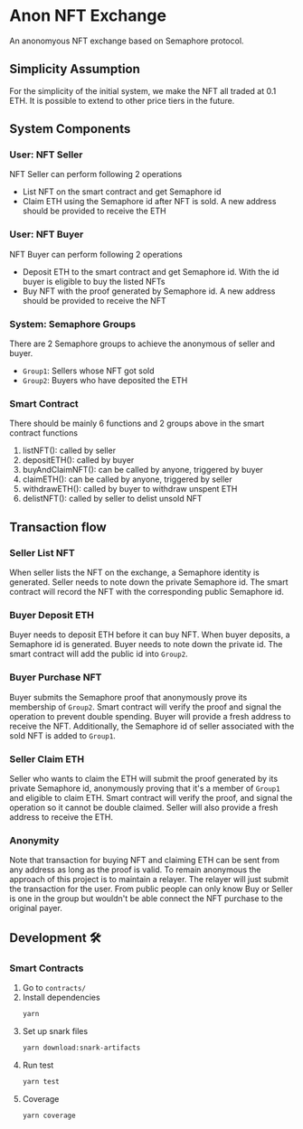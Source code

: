 # Anon NFT Exchange

An anonomyous NFT exchange based on Semaphore protocol.

## Simplicity Assumption

For the simplicity of the initial system, we make the NFT all traded at 0.1 ETH. It is possible to extend to other price tiers in the future.

## System Components

### User: NFT Seller

NFT Seller can perform following 2 operations

- List NFT on the smart contract and get Semaphore id
- Claim ETH using the Semaphore id after NFT is sold. A new address should be provided to receive the ETH

### User: NFT Buyer

NFT Buyer can perform following 2 operations

- Deposit ETH to the smart contract and get Semaphore id. With the id buyer is eligible to buy the listed NFTs
- Buy NFT with the proof generated by Semaphore id. A new address should be provided to receive the NFT

### System: Semaphore Groups

There are 2 Semaphore groups to achieve the anonymous of seller and buyer.

- `Group1`: Sellers whose NFT got sold
- `Group2`: Buyers who have deposited the ETH

### Smart Contract

There should be mainly 6 functions and 2 groups above in the smart contract
functions

1. listNFT(): called by seller
1. depositETH(): called by buyer
1. buyAndClaimNFT(): can be called by anyone, triggered by buyer
1. claimETH(): can be called by anyone, triggered by seller
1. withdrawETH(): called by buyer to withdraw unspent ETH
1. delistNFT(): called by seller to delist unsold NFT

## Transaction flow

### Seller List NFT

When seller lists the NFT on the exchange, a Semaphore identity is generated. Seller needs to note down the private Semaphore id. The smart contract will record the NFT with the corresponding public Semaphore id.

### Buyer Deposit ETH

Buyer needs to deposit ETH before it can buy NFT. When buyer deposits, a Semaphore id is generated. Buyer needs to note down the private id. The smart contract will add the public id into `Group2`.

### Buyer Purchase NFT

Buyer submits the Semaphore proof that anonymously prove its membership of `Group2`. Smart contract will verify the proof and signal the operation to prevent double spending. Buyer will provide a fresh address to receive the NFT. Additionally, the Semaphore id of seller associated with the sold NFT is added to `Group1`.

### Seller Claim ETH

Seller who wants to claim the ETH will submit the proof generated by its private Semaphore id, anonymously proving that it's a member of `Group1` and eligible to claim ETH. Smart contract will verify the proof, and signal the operation so it cannot be double claimed. Seller will also provide a fresh address to receive the ETH.

### Anonymity

Note that transaction for buying NFT and claiming ETH can be sent from any address as long as the proof is valid. To remain anonymous the approach of this project is to maintain a relayer. The relayer will just submit the transaction for the user. From public people can only know Buy or Seller is one in the group but wouldn't be able connect the NFT purchase to the original payer.

## Development 🛠️

### Smart Contracts

1. Go to `contracts/`
2. Install dependencies
   ```bash
   yarn
   ```
3. Set up snark files
   ```bash
   yarn download:snark-artifacts
   ```
4. Run test
   ```bash
   yarn test
   ```
5. Coverage
   ```bash
   yarn coverage
   ```
